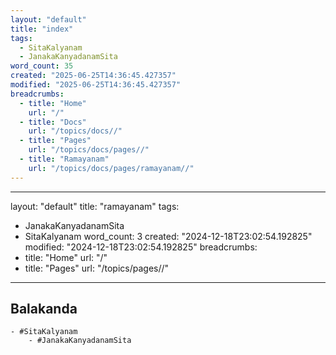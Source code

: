 ```yaml
---
layout: "default"
title: "index"
tags:
  - SitaKalyanam
  - JanakaKanyadanamSita
word_count: 35
created: "2025-06-25T14:36:45.427357"
modified: "2025-06-25T14:36:45.427357"
breadcrumbs:
  - title: "Home"
    url: "/"
  - title: "Docs"
    url: "/topics/docs//"
  - title: "Pages"
    url: "/topics/docs/pages//"
  - title: "Ramayanam"
    url: "/topics/docs/pages/ramayanam//"
---
```

---
layout: "default"
title: "ramayanam"
tags:
  - JanakaKanyadanamSita
  - SitaKalyanam
word_count: 3
created: "2024-12-18T23:02:54.192825"
modified: "2024-12-18T23:02:54.192825"
breadcrumbs:
  - title: "Home"
    url: "/"
  - title: "Pages"
    url: "/topics/pages//"
---
## Balakanda
	- #SitaKalyanam
		- #JanakaKanyadanamSita
